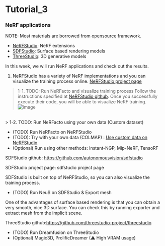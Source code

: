 # Tutorial_3
### NeRF applications
NOTE: Most materials are borrowed from opensource framework. 
- [NeRFStudio](https://docs.nerf.studio/en/latest/): NeRF extensions
- [SDFStudio](https://docs.nerf.studio/en/latest/extensions/sdfstudio.html): Surface based rendering models
- [ThreeStudio](https://github.com/threestudio-project/threestudio): 3D generative models

In this week, we will run NeRF applications and check out the results. 
1. NeRFStudio has a variety of NeRF implementations and you can visualize the training process online. [NeRFStudio project page](https://docs.nerf.studio/en/latest/index.html)

> 1-1. TODO: Run NeRFacto and visualize training process 
  Follow the instructions specified at [NeRFStudio github](https://github.com/nerfstudio-project/nerfstudio).
  Once you successfully execute their code, you will be able to visualize NeRF training.
  ![image](https://github.com/KAIST-Geometric-AI-Group/Tutorial_3/assets/58447982/f46e7aa2-71d5-43f7-944f-ca155d0f4e5d)

<br />
> 1-2. TODO: Run NeRFacto using your own data (Custom dataset)


- (TODO) Run NeRFacto on NeRFStudio
- (TODO): Try with your own data (COLMAP) : [Use custom data on NeRFStudio](https://docs.nerf.studio/en/latest/quickstart/custom_dataset.html)
- (Optional) Run using other methods: Instant-NGP, Mip-NeRF, TensoRF


SDFStudio github: https://github.com/autonomousvision/sdfstudio

SDFStudio project page: sdfstudio project page

SDFStudio is built on top of NeRFStudio, so you can also visualize the training process.

- (TODO) Run NeuS on SDFStudio & Export mesh

One of the advantages of surface based rendering is that you can obtain a very smooth, nice 3D surface. You can check this by running exporter and extract mesh from the implicit scene.


ThreeStudio github:https://github.com/threestudio-project/threestudio

- (TODO) Run Dreamfusion on ThreeStudio
- (Optional) Magic3D, ProlificDreamer (⚠ High VRAM usage)
